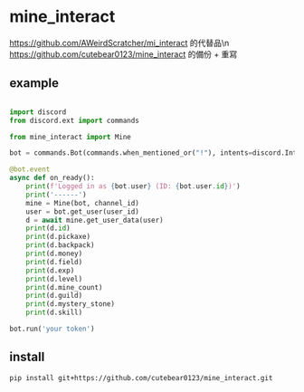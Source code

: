 # mine_interact
https://github.com/AWeirdScratcher/mi_interact 的代替品\n
https://github.com/cutebear0123/mine_interact 的備份 + 重寫

## example
```py

import discord
from discord.ext import commands

from mine_interact import Mine

bot = commands.Bot(commands.when_mentioned_or("!"), intents=discord.Intents.all())

@bot.event
async def on_ready():
    print(f'Logged in as {bot.user} (ID: {bot.user.id})')
    print('------')
    mine = Mine(bot, channel_id)
    user = bot.get_user(user_id)
    d = await mine.get_user_data(user)
    print(d.id)
    print(d.pickaxe)
    print(d.backpack)
    print(d.money)
    print(d.field)
    print(d.exp)
    print(d.level)
    print(d.mine_count)
    print(d.guild)
    print(d.mystery_stone)
    print(d.skill)

bot.run('your token')

```
## install
```sh
pip install git+https://github.com/cutebear0123/mine_interact.git
```
